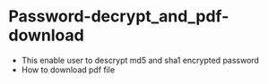 # Password-decrypt_and_pdf-download
- This enable user to descrypt md5 and sha1 encrypted password
- How to download pdf file
